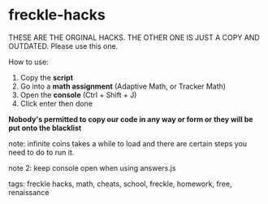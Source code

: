 # freckle-hacks
THESE ARE THE ORGINAL HACKS. THE OTHER ONE IS JUST A COPY AND OUTDATED. Please use this one.

How to use:
  1. Copy the **script**
  2. Go into a **math assignment** (Adaptive Math, or Tracker Math)
  3. Open the **console** (Ctrl + Shift + J)
  4. Click enter then done

**Nobody's permitted to copy our code in any way or form or they will be put onto the blacklist**

note: infinite coins takes a while to load and there are certain steps you need to do to run it.

note 2: keep console open when using answers.js


tags: freckle hacks, math, cheats, school, freckle, homework, free, renaissance
